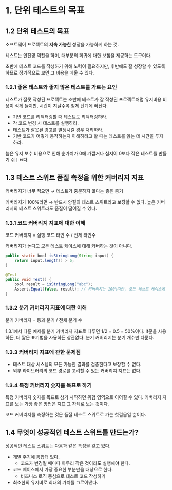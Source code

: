 # 1. 단위 테스트의 목표

## 1.2 단위 테스트의 목표

소프트웨어 프로젝트의 **지속 가능한** 성장을 가능하게 하는 것.

테스트는 안전망 역할을 하며, 대부분의 회귀에 대한 보험을 제공하는 도구이다.

초반에 테스트 코드를 작성하기 위해 노력이 필요하지만, 후반에도 잘 성장할 수 있도록 하므로 장기적으로 보면 그 비용을 메울 수 있다.

### 1.2.1 좋은 테스트와 좋지 않은 테스트를 가르는 요인

테스트가 잘못 작성된 프로젝트는 초반에 테스트가 잘 작성된 프로젝트처럼 유지비용 비용이 적게 들지만, 시간이 지날수록 침체 단계에 빠진다.

- 기반 코드를 리팩터링할 때 테스트도 리팩터링하라.
- 각 코드 변경 시 테스트를 실행하라.
- 테스트가 잘못된 경고를 발생시킬 경우 처리하라.
- 기반 코드가 어떻게 동작하는지 이해하려고 할 때는 테스트를 읽는 데 시간을 투자하라.

높은 유지 보수 비용으로 인해 순가치가 0에 가깝거나 심지어 0보다 작은 테스트를 만들기 쉬ㅣㅂ다.

## 1.3 테스트 스위트 품질 측정을 위한 커버리지 지표

커버리지가 너무 적으면 → 테스트가 충분하지 않다는 좋은 증거

커버리지가 100%라면 → 반드시 양질의 테스트 스위트라고 보장할 수 없다. 높은 커버리지의 테스트 스위트라도 품질이 떨어질 수 있다.

### 1.3.1 코드 커버리지 지표에 대한 이해

코드 커버리지 = 실행 코드 라인 수 / 전체 라인수

커버리지가 높다고 모든 테스트 케이스에 대해 커버하는 것이 아니다.

```java
public static bool isStringLong(String input) {
	return input.length() > 5;
}

@Test
public void Test() {
	bool result = isStringLong("abc");
	Assert.Equal(false, result); // 커버리지는 100%지만, 모든 테스트 케이스에 대해 검사하지 않고 있다.
}
```

### 1.3.2 분기 커버리지 지표에 대한 이해

분기 커버리지 = 통과 분기 / 전체 분기 수

1.3.1에서 다룬 예제를 분기 커버리지 지표로 다루면 1/2 = 0.5 = 50%이다. if문을 사용하든, 더 짧은 표기법을 사용하든 상관없다. 분기 커버리지는 분기 개수만 다룬다.

### 1.3.3 커버리지 지표에 관한 문제점

- 테스트 대상 시스템의 모든 가능한 결과를 검증한다고 보장할 수 없다.
- 외부 라이브러리의 코드 경로를 고려할 수 있는 커버리지 지표는 없다.

### 1.3.4 특정 커버리지 숫자를 목표로 하기

특정 커버리지 숫자를 목표로 삼기 시작하면 위험 영역으로 이어질 수 있다. 커버리지 지표를 보는 가장 좋은 방법은 지표 그 자체로 보는 것이다.

코드 커버리지를 측정하는 것은 품질 테스트 스위트로 가는 첫걸음일 뿐이다.

## 1.4 무엇이 성공적인 테스트 스위트를 만드는가?

성공적인 테스트 스위트는 다음과 같은 특성을 갖고 있다.

- 개발 주기에 통합돼 있다.
    - 코드가 변경될 때마다 아무리 작은 것이라도 실행해야 한다.
- 코드 베이스에서 가장 중요한 부분만을 대상으로 한다.
    - 비즈니스 로직 중심으로 테스트 코드 작성하기
- 최소한의 유지비로 최대의 가치를 ㄲ르어낸다.